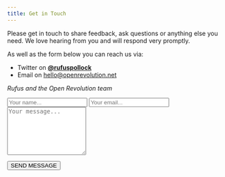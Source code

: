 ```yaml
---
title: Get in Touch
---
```


Please get in touch to share feedback, ask questions or anything else you need. We love hearing from you and will respond very promptly.

As well as the form below you can reach us via:

* Twitter on **[@rufuspollock](https://twitter.com/rufuspollock)**
* Email on <a href="mailto:hello@openrevolution.net">hello@openrevolution.net</a>

*Rufus and the Open Revolution team*

<form method="post" action="https://formspree.io/hello@openrevolution.net">
    <input name="name" id="name" type="text" class="form-control input-custom" placeholder="Your name...">
    <input type="hidden" name="_replyto" placeholder="Your email" />
    <input name="email" id="email" type="email" class="form-control input-custom" placeholder="Your email...">
    <textarea name="message"  rows="7" class="form-control input-custom" placeholder="Your message..."></textarea>
  
  <button type="submit">SEND MESSAGE</button>
</form>  
